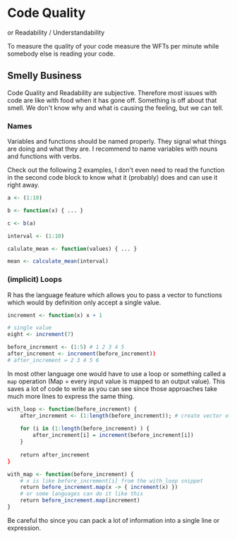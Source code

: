 

# Code Quality
or Readability / Understandability

To measure the quality of your code measure the WFTs per minute while somebody else is reading your code.

## Smelly Business
Code Quality and Readability are subjective. Therefore most issues with code are like with food when it has gone off. Something is off about that smell. We don't know why and what is causing the feeling, but we can tell.

### Names
Variables and functions should be named properly. They signal what things are doing and what they are. I recommend to name variables with nouns and functions with verbs.

Check out the following 2 examples, I don't even need to read the function in the second code block to know what it (probably) does and can use it right away. 

```R
a <- (1:10)

b <- function(x) { ... }

c <- b(a)
```

```R
interval <- (1:10)

calulate_mean <- function(values) { ... }

mean <- calculate_mean(interval)
```

### (implicit) Loops

R has the language feature which allows you to pass a vector to functions which would by definition only accept a single value. 

```R
increment <- function(x) x + 1

# single value
eight <- increment(7)

before_increment <- (1:5) # 1 2 3 4 5
after_increment <- increment(before_increment))
# after_increment = 2 3 4 5 6
```

In most other language one would have to use a loop or something called a `map` operation (Map = every input value is mapped to an output value). This saves a lot of code to write as you can see since those approaches take much more lines to express the same thing.

```R
with_loop <- function(before_increment) {
	after_increment <- (1:length(before_increment)); # create vector of equal length
	
	for (i in (1:length(before_increment) ) {
		after_increment[i] = increment(before_increment[i])
	}
	
	return after_increment
}

with_map <- function(before_increment) {
	# x is like before_increment[i] from the with_loop snippet
	return before_increment.map(x -> { increment(x) })
	# or some languages can do it like this
	return before_increment.map(increment)
}
```

Be careful tho since you can pack a lot of information into a single line or expression.



